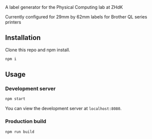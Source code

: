 A label generator for the Physical Computing lab at ZHdK

Currently configured for 29mm by 62mm labels for Brother QL series printers 




## Installation

Clone this repo and npm install.

```bash
npm i
```

## Usage

### Development server

```bash
npm start
```

You can view the development server at `localhost:8080`.

### Production build

```bash
npm run build
```
